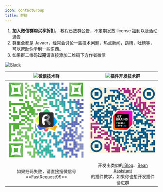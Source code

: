 ```yaml
---
icon: contactGroup
title: 群聊
---
```


1. **加入微信群购买享折扣️**， 教程已放群公告，不定期发放 license [福利](./activity.md)以及活动通告
2. 群里全都是 Javaer，经常会讨论一些技术问题，热点新闻，跳槽，吐槽等，可以帮助你学到一些东西。
3. 如果群二维码**过期**请直接添加二维码下方作者微信

[![Slack](https://img.shields.io/static/v1?label=Slack&message=Restful%20Fast%20Request&logo=slack&color=38B580)](https://join.slack.com/t/restfulfastrequest/shared_invite/zt-1we57vum8-TALhTHI2uNmPF2bx1NDyWw)

| ![微信技术群](https://img.shields.io/static/v1?label=wechat&message=微信技术群&logo=wechat&color=07C160) |                                      ![插件开发技术群](https://img.shields.io/static/v1?label=wechat&message=插件开发技术群&logo=wechat&color=087CFA)                                       |
| :------------------------------------------------------------------------------------------------------: | :-----------------------------------------------------------------------------------------------------------------------------------------------------------------------------------------: |
|                                  ![wechat group](/img/wechatGroup.png)                                   |                                                                       ![插件开发技术群](/img/pluginDevelopGroup.png)                                                                        |
|                              如果扫码失败，请直接搜微信号==FastRequest99==                               | 开发出类似的[iBlog](https://plugins.jetbrains.com/plugin/24920-iblog)、[Bean Assistant](https://plugins.jetbrains.com/plugin/24576-bean-assistant)<br/>的插件教学，如果你也想开发插件请进群 |
